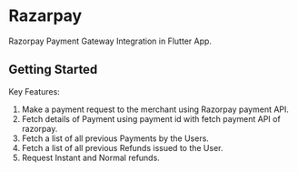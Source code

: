 # Razarpay

Razorpay Payment Gateway Integration in Flutter App.

## Getting Started

Key Features:

1. Make a payment request to the merchant using Razorpay payment API.
2. Fetch details of Payment using payment id with fetch payment API of razorpay.
3. Fetch a list of all previous Payments by the Users.
4. Fetch a list of all previous Refunds issued to the User.
5. Request Instant and Normal refunds.
